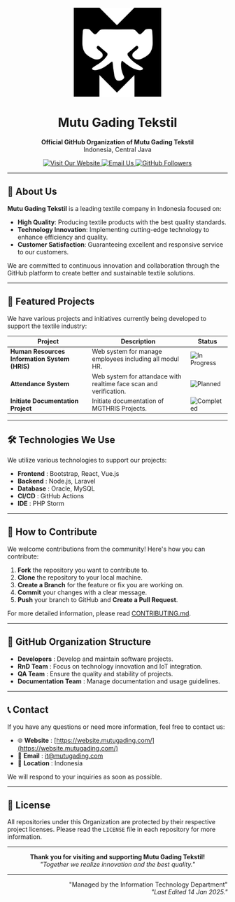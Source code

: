 <p align="center">
  <img src="https://github.com/mutugading/.github/blob/main/FavMGT1.svg" alt="Mutu Gading Tekstil Logo" width="200" />
</p>

<h1 align="center">Mutu Gading Tekstil</h1>

<p align="center">
  <b>Official GitHub Organization of Mutu Gading Tekstil</b><br>
  Indonesia, Central Java
</p>

<p align="center">
  <a href="https://website.mutugading.com/" target="_blank">
    <img src="https://img.shields.io/badge/Website-Visit%20Now-blue" alt="Visit Our Website">
  </a>
  <a href="mailto:it@mutugading.com">
    <img src="https://img.shields.io/badge/Email-it%40mutugading.com-green" alt="Email Us">
  </a>
  <a href="https://github.com/mutugading" target="_blank">
    <img src="https://img.shields.io/github/followers/mutugading?label=Follow&style=social" alt="GitHub Followers">
  </a>
</p>

---

## 🌟 About Us
**Mutu Gading Tekstil** is a leading textile company in Indonesia focused on:

- **High Quality**: Producing textile products with the best quality standards.
- **Technology Innovation**: Implementing cutting-edge technology to enhance efficiency and quality.
- **Customer Satisfaction**: Guaranteeing excellent and responsive service to our customers.

We are committed to continuous innovation and collaboration through the GitHub platform to create better and sustainable textile solutions.

---

## 🚀 Featured Projects

We have various projects and initiatives currently being developed to support the textile industry:

| Project | Description | Status |
|--------|-----------|--------|
| **Human Resources Information System (HRIS)** | Web system for manage employees including all modul HR. | ![In Progress](https://img.shields.io/badge/Status-In%20Progress-yellow) |
| **Attendance System** | Web system for attandace with realtime face scan and verification. | ![Planned](https://img.shields.io/badge/Status-Planned-blue) |
| **Initiate Documentation Project** | Initiate documentation of MGTHRIS Projects. | ![Completed](https://img.shields.io/badge/Status-Completed-green) |

---

## 🛠️ Technologies We Use

We utilize various technologies to support our projects:

- **Frontend** : Bootstrap, React, Vue.js
- **Backend** : Node.js, Laravel
- **Database** : Oracle, MySQL
- **CI/CD** : GitHub Actions
- **IDE** : PHP Storm

---

## 🤝 How to Contribute

We welcome contributions from the community! Here's how you can contribute:

1. **Fork** the repository you want to contribute to.
2. **Clone** the repository to your local machine.
3. **Create a Branch** for the feature or fix you are working on.
4. **Commit** your changes with a clear message.
5. **Push** your branch to GitHub and **Create a Pull Request**.

For more detailed information, please read [CONTRIBUTING.md](https://github.com/mutugading/.github/blob/main/CONTRIBUTING.md).

---

## 📂 GitHub Organization Structure

- **Developers** : Develop and maintain software projects.
- **RnD Team** : Focus on technology innovation and IoT integration.
- **QA Team** : Ensure the quality and stability of projects.
- **Documentation Team** : Manage documentation and usage guidelines.

---

## 📞 Contact
If you have any questions or need more information, feel free to contact us:

- 🌐 **Website** : [https://website.mutugading.com/](https://website.mutugading.com/)
- 📧 **Email** : [it@mutugading.com](mailto:it@mutugading.com)
- 📍 **Location** : Indonesia

We will respond to your inquiries as soon as possible.

---

## 📄 License
All repositories under this Organization are protected by their respective project licenses. Please read the `LICENSE` file in each repository for more information.

---

<p align="center">
  <b>Thank you for visiting and supporting Mutu Gading Tekstil!</b><br>
  <em>"Together we realize innovation and the best quality."</em><br>
</p>

---

<p align="right">
  "Managed by the Information Technology Department"<br>
  <em>"Last Edited 14 Jan 2025."</em><br>
</p>
